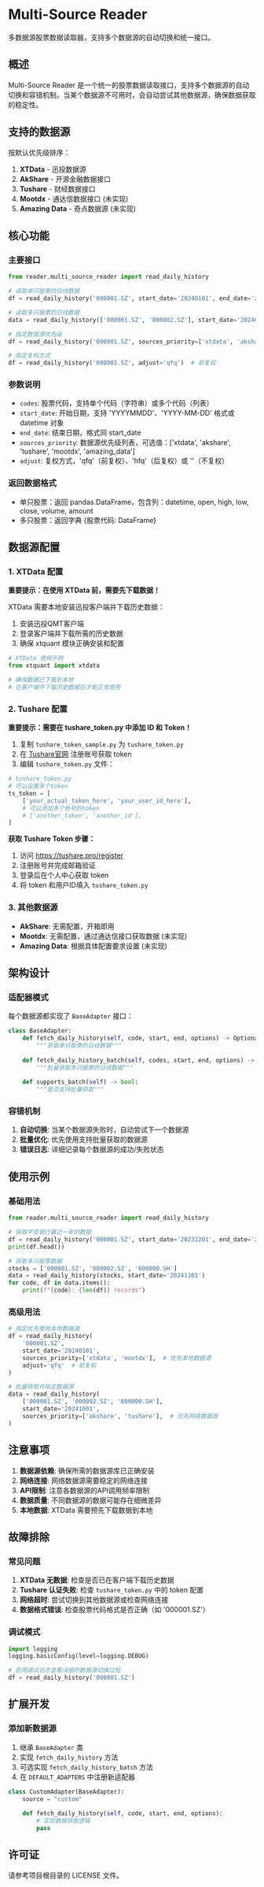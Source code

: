 # Multi-Source Reader

多数据源股票数据读取器，支持多个数据源的自动切换和统一接口。

## 概述

Multi-Source Reader 是一个统一的股票数据读取接口，支持多个数据源的自动切换和容错机制。当某个数据源不可用时，会自动尝试其他数据源，确保数据获取的稳定性。

## 支持的数据源

按默认优先级排序：

1. **XTData** - 迅投数据源
2. **AkShare** - 开源金融数据接口
3. **Tushare** - 财经数据接口
4. **Mootdx** - 通达信数据接口 (未实现)
5. **Amazing Data** - 奇点数据源 (未实现)

## 核心功能

### 主要接口

```python
from reader.multi_source_reader import read_daily_history

# 读取单只股票的日线数据
df = read_daily_history('000001.SZ', start_date='20240101', end_date='20241201')

# 读取多只股票的日线数据
data = read_daily_history(['000001.SZ', '000002.SZ'], start_date='20240101')

# 指定数据源优先级
df = read_daily_history('000001.SZ', sources_priority=['xtdata', 'akshare'])

# 指定复权方式
df = read_daily_history('000001.SZ', adjust='qfq')  # 前复权
```

### 参数说明

- `codes`: 股票代码，支持单个代码（字符串）或多个代码（列表）
- `start_date`: 开始日期，支持 'YYYYMMDD'、'YYYY-MM-DD' 格式或 datetime 对象
- `end_date`: 结束日期，格式同 start_date
- `sources_priority`: 数据源优先级列表，可选值：['xtdata', 'akshare', 'tushare', 'mootdx', 'amazing_data']
- `adjust`: 复权方式，'qfq'（前复权）、'hfq'（后复权）或 ''（不复权）

### 返回数据格式

- 单只股票：返回 pandas.DataFrame，包含列：datetime, open, high, low, close, volume, amount
- 多只股票：返回字典 {股票代码: DataFrame}

## 数据源配置

### 1. XTData 配置

**重要提示：在使用 XTData 前，需要先下载数据！**

XTData 需要本地安装迅投客户端并下载历史数据：

1. 安装迅投QMT客户端
2. 登录客户端并下载所需的历史数据
3. 确保 xtquant 模块正确安装和配置

```python
# XTData 使用示例
from xtquant import xtdata

# 确保数据已下载到本地
# 在客户端中下载历史数据后才能正常使用
```

### 2. Tushare 配置

**重要提示：需要在 tushare_token.py 中添加 ID 和 Token！**

1. 复制 `tushare_token_sample.py` 为 `tushare_token.py`
2. 在 [Tushare官网](https://tushare.pro/) 注册账号获取 token
3. 编辑 `tushare_token.py` 文件：

```python
# tushare_token.py
# 可以设置多个token
ts_token = [
    ['your_actual_token_here', 'your_user_id_here'],
    # 可以添加多个账号的token
    # ['another_token', 'another_id'],
]
```

**获取 Tushare Token 步骤：**
1. 访问 https://tushare.pro/register
2. 注册账号并完成邮箱验证
3. 登录后在个人中心获取 token
4. 将 token 和用户ID填入 `tushare_token.py`

### 3. 其他数据源

- **AkShare**: 无需配置，开箱即用 
- **Mootdx**: 无需配置，通过通达信接口获取数据 (未实现)
- **Amazing Data**: 根据具体配置要求设置 (未实现)

## 架构设计

### 适配器模式

每个数据源都实现了 `BaseAdapter` 接口：

```python
class BaseAdapter:
    def fetch_daily_history(self, code, start, end, options) -> Optional[pd.DataFrame]:
        """获取单只股票的日线数据"""
        
    def fetch_daily_history_batch(self, codes, start, end, options) -> Optional[Dict[str, pd.DataFrame]]:
        """批量获取多只股票的日线数据"""
        
    def supports_batch(self) -> bool:
        """是否支持批量获取"""
```

### 容错机制

1. **自动切换**: 当某个数据源失败时，自动尝试下一个数据源
2. **批量优化**: 优先使用支持批量获取的数据源
3. **错误日志**: 详细记录每个数据源的成功/失败状态

## 使用示例

### 基础用法

```python
from reader.multi_source_reader import read_daily_history

# 获取平安银行最近一年的数据
df = read_daily_history('000001.SZ', start_date='20231201', end_date='20241201')
print(df.head())

# 获取多只股票数据
stocks = ['000001.SZ', '000002.SZ', '600000.SH']
data = read_daily_history(stocks, start_date='20241101')
for code, df in data.items():
    print(f"{code}: {len(df)} records")
```

### 高级用法

```python
# 指定优先使用本地数据源
df = read_daily_history(
    '000001.SZ', 
    start_date='20240101',
    sources_priority=['xtdata', 'mootdx'],  # 优先本地数据源
    adjust='qfq'  # 前复权
)

# 批量获取并指定数据源
data = read_daily_history(
    ['000001.SZ', '000002.SZ', '600000.SH'],
    start_date='20241001',
    sources_priority=['akshare', 'tushare'],  # 优先网络数据源
)
```

## 注意事项

1. **数据源依赖**: 确保所需的数据源库已正确安装
2. **网络连接**: 网络数据源需要稳定的网络连接
3. **API限制**: 注意各数据源的API调用频率限制
4. **数据质量**: 不同数据源的数据可能存在细微差异
5. **本地数据**: XTData 需要预先下载数据到本地

## 故障排除

### 常见问题

1. **XTData 无数据**: 检查是否已在客户端下载历史数据
2. **Tushare 认证失败**: 检查 `tushare_token.py` 中的 token 配置
3. **网络超时**: 尝试切换到其他数据源或检查网络连接
4. **数据格式错误**: 检查股票代码格式是否正确（如 '000001.SZ'）

### 调试模式

```python
import logging
logging.basicConfig(level=logging.DEBUG)

# 启用调试日志查看详细的数据源切换过程
df = read_daily_history('000001.SZ')
```

## 扩展开发

### 添加新数据源

1. 继承 `BaseAdapter` 类
2. 实现 `fetch_daily_history` 方法
3. 可选实现 `fetch_daily_history_batch` 方法
4. 在 `DEFAULT_ADAPTERS` 中注册新适配器

```python
class CustomAdapter(BaseAdapter):
    source = "custom"
    
    def fetch_daily_history(self, code, start, end, options):
        # 实现数据获取逻辑
        pass
```

## 许可证

请参考项目根目录的 LICENSE 文件。
